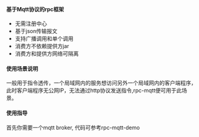 #### 基于Mqtt协议的rpc框架

* 无需注册中心
* 基于json传输报文
* 支持广播调用和单个调用
* 消费方不依赖提供方jar
* 消费方和提供方网络可隔离

#### 使用场景说明

一般用于指令透传，一个局域网内的服务想访问另外一个局域网内的客户端程序，此时客户端程序无公网IP，无法通过http协议发送指令,rpc-mqtt便可用于此场景。

#### 使用指导

首先你需要一个mqtt broker, 代码可参考rpc-mqtt-demo